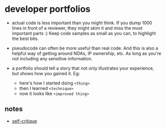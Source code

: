 # developer portfolios

- actual code is less important than you might think. If you dump 1000 lines in front of a reviewer, they might skim it and miss the most important parts :) Keep code samples as small as you can, to highlight the best bits.

- pseudocode can often be more useful than real code. And this is also a helpful way of getting around NDAs, IP ownership, etc.  As long as you're not including any sensitive information.

- a portfolio should tell a story that not only illustrates your experience, but shows how you gained it. Eg:
  - here's how I started doing `<thing>`
  - then I learned `<technique>`
  - now it looks like `<improved thing>`

## notes

- [self-critique](_notes/2017-07/04-008.md)
